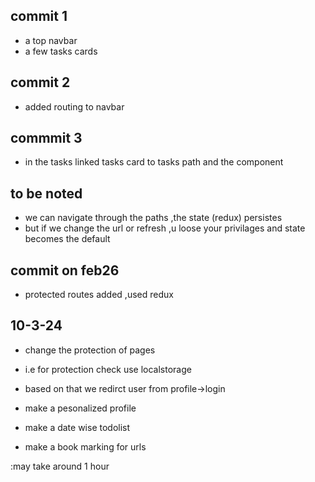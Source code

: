 ## commit 1
- a top navbar
- a few tasks cards
## commit 2
- added routing to navbar
## commmit 3
- in the tasks linked tasks card to tasks path and the component
## to be noted
- we can navigate through the paths ,the state (redux) persistes
- but if we change the url or refresh ,u loose your privilages and state becomes the default
## commit on feb26
- protected routes added ,used redux
## 10-3-24
- change the protection of pages
- i.e for protection check use localstorage 
- based on that we redirct user from profile->login


- make a pesonalized profile

- make a date wise todolist

- make a book marking for urls

:may take around 1 hour